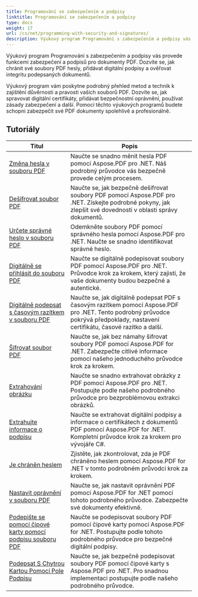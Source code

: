 ```yaml
---
title: Programování se zabezpečením a podpisy
linktitle: Programování se zabezpečením a podpisy
type: docs
weight: 17
url: /cs/net/programming-with-security-and-signatures/
description: Výukový program Programování s zabezpečením a podpisy vás naučí, jak zabezpečit a podepsat vaše dokumenty PDF a zajistit důvěrnost a autentičnost.
---
```

Výukový program Programování s zabezpečením a podpisy vás provede funkcemi zabezpečení a podpisů pro dokumenty PDF. Dozvíte se, jak chránit své soubory PDF hesly, přidávat digitální podpisy a ověřovat integritu podepsaných dokumentů.

Výukový program vám poskytne podrobný přehled metod a technik k zajištění důvěrnosti a pravosti vašich souborů PDF. Dozvíte se, jak spravovat digitální certifikáty, přidávat bezpečnostní oprávnění, používat zásady zabezpečení a další. Pomocí těchto výukových programů budete schopni zabezpečit své PDF dokumenty spolehlivě a profesionálně.

## Tutoriály
| Titul | Popis |
| --- | --- | 
| [Změna hesla v souboru PDF](./change-password/) | Naučte se snadno měnit hesla PDF pomocí Aspose.PDF pro .NET. Náš podrobný průvodce vás bezpečně provede celým procesem. |  
| [Dešifrovat soubor PDF](./decrypt/) | Naučte se, jak bezpečně dešifrovat soubory PDF pomocí Aspose.PDF pro .NET. Získejte podrobné pokyny, jak zlepšit své dovednosti v oblasti správy dokumentů. |  
| [Určete správné heslo v souboru PDF](./determine-correct-password/) | Odemkněte soubory PDF pomocí správného hesla pomocí Aspose.PDF pro .NET. Naučte se snadno identifikovat správné heslo. |  
| [Digitálně se přihlásit do souboru PDF](./digitally-sign/) | Naučte se digitálně podepisovat soubory PDF pomocí Aspose.PDF pro .NET. Průvodce krok za krokem, který zajistí, že vaše dokumenty budou bezpečné a autentické. |  
| [Digitálně podepsat s časovým razítkem v souboru PDF](./digitally-sign-with-time-stamp/) | Naučte se, jak digitálně podepsat PDF s časovým razítkem pomocí Aspose.PDF pro .NET. Tento podrobný průvodce pokrývá předpoklady, nastavení certifikátu, časové razítko a další. |  
| [Šifrovat soubor PDF](./encrypt/) | Naučte se, jak bez námahy šifrovat soubory PDF pomocí Aspose.PDF for .NET. Zabezpečte citlivé informace pomocí našeho jednoduchého průvodce krok za krokem. |  
| [Extrahování obrázku](./extracting-image/) | Naučte se snadno extrahovat obrázky z PDF pomocí Aspose.PDF pro .NET. Postupujte podle našeho podrobného průvodce pro bezproblémovou extrakci obrázků. |  
| [Extrahujte informace o podpisu](./extract-signature-info/) | Naučte se extrahovat digitální podpisy a informace o certifikátech z dokumentů PDF pomocí Aspose.PDF for .NET. Kompletní průvodce krok za krokem pro vývojáře C#. |  
| [Je chráněn heslem](./is-password-protected/) | Zjistěte, jak zkontrolovat, zda je PDF chráněno heslem pomocí Aspose.PDF for .NET v tomto podrobném průvodci krok za krokem. |  
| [Nastavit oprávnění v souboru PDF](./set-privileges/) | Naučte se, jak nastavit oprávnění PDF pomocí Aspose.PDF for .NET pomocí tohoto podrobného průvodce. Zabezpečte své dokumenty efektivně. |  
| [Podepište se pomocí čipové karty pomocí podpisu souboru PDF](./sign-with-smart-card-using-pdf-file-signature/) | Naučte se podepisovat soubory PDF pomocí čipové karty pomocí Aspose.PDF for .NET. Postupujte podle tohoto podrobného průvodce pro bezpečné digitální podpisy. |  
| [Podepsat S Chytrou Kartou Pomocí Pole Podpisu](./sign-with-smart-card-using-signature-field/) | Naučte se, jak bezpečně podepisovat soubory PDF pomocí čipové karty s Aspose.PDF pro .NET. Pro snadnou implementaci postupujte podle našeho podrobného průvodce. |  